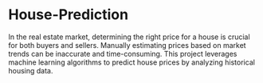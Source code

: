 # House-Prediction
In the real estate market, determining the right price for a house is crucial for both buyers and sellers. Manually estimating prices based on market trends can be inaccurate and time-consuming. This project leverages machine learning algorithms to predict house prices by analyzing historical housing data.
